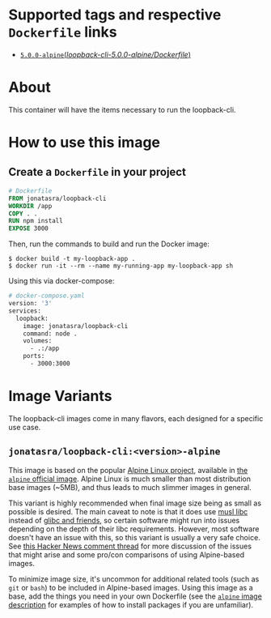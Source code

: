 # Supported tags and respective `Dockerfile` links

- [`5.0.0-alpine`(*loopback-cli-5.0.0-alpine/Dockerfile*)](https://github.com/johnt1000/docker-loopback-cli/blob/loopback-cli-5.0.0/Dockerfile)

# About

This container will have the items necessary to run the loopback-cli.

# How to use this image

## Create a `Dockerfile` in your project

```dockerfile
# Dockerfile
FROM jonatasra/loopback-cli
WORKDIR /app
COPY . .
RUN npm install
EXPOSE 3000
```


Then, run the commands to build and run the Docker image:

```console
$ docker build -t my-loopback-app .
$ docker run -it --rm --name my-running-app my-loopback-app sh
```


Using this via docker-compose:

```dockerfile
# docker-compose.yaml
version: '3'
services:
  loopback:
    image: jonatasra/loopback-cli
    command: node .
    volumes:
      - .:/app
    ports:
      - 3000:3000
```


# Image Variants
The loopback-cli images come in many flavors, each designed for a specific use case.


## `jonatasra/loopback-cli:<version>-alpine`

This image is based on the popular [Alpine Linux project](http://alpinelinux.org), available in [the `alpine` official image](https://hub.docker.com/_/alpine). Alpine Linux is much smaller than most distribution base images (~5MB), and thus leads to much slimmer images in general.

This variant is highly recommended when final image size being as small as possible is desired. The main caveat to note is that it does use [musl libc](http://www.musl-libc.org) instead of [glibc and friends](http://www.etalabs.net/compare_libcs.html), so certain software might run into issues depending on the depth of their libc requirements. However, most software doesn't have an issue with this, so this variant is usually a very safe choice. See [this Hacker News comment thread](https://news.ycombinator.com/item?id=10782897) for more discussion of the issues that might arise and some pro/con comparisons of using Alpine-based images.

To minimize image size, it's uncommon for additional related tools (such as `git` or `bash`) to be included in Alpine-based images. Using this image as a base, add the things you need in your own Dockerfile (see the [`alpine` image description](https://hub.docker.com/_/alpine/) for examples of how to install packages if you are unfamiliar).